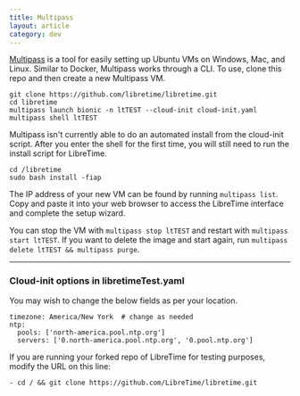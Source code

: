 ```yaml
---
title: Multipass
layout: article
category: dev
---
```


[Multipass](https://multipass.run) is a tool for easily setting up Ubuntu VMs on Windows, Mac, and Linux.
Similar to Docker, Multipass works through a CLI. To use, clone this repo and then create a new Multipass VM.

```
git clone https://github.com/libretime/libretime.git
cd libretime
multipass launch bionic -n ltTEST --cloud-init cloud-init.yaml
multipass shell ltTEST
```

Multipass isn't currently able to do an automated install from the cloud-init script.
After you enter the shell for the first time, you will still need to run the install script for LibreTime.

```
cd /libretime
sudo bash install -fiap
```

The IP address of your new VM can be found by running `multipass list`. Copy and paste it into your web browser to access the LibreTime interface and complete the setup wizard.

You can stop the VM with `multipass stop ltTEST` and restart with `multipass start ltTEST`.
If you want to delete the image and start again, run `multipass delete ltTEST && multipass purge`.

---
### Cloud-init options in libretimeTest.yaml

You may wish to change the below fields as per your location.
```
timezone: America/New York  # change as needed
ntp:
  pools: ['north-america.pool.ntp.org']
  servers: ['0.north-america.pool.ntp.org', '0.pool.ntp.org']
```

If you are running your forked repo of LibreTime for testing purposes,
modify the URL on this line:

```
- cd / && git clone https://github.com/LibreTime/libretime.git
```